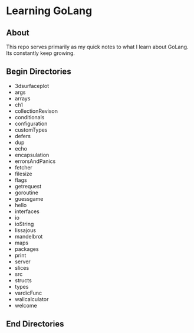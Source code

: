 # Learning GoLang

## About

This repo serves primarily as my quick notes to what I learn about GoLang. Its constantly keep growing.

## Begin Directories
 * 3dsurfaceplot
 * args
 * arrays
 * ch1
 * collectionRevison
 * conditionals
 * configuration
 * customTypes
 * defers
 * dup
 * echo
 * encapsulation
 * errorsAndPanics
 * fetcher
 * filesize
 * flags
 * getrequest
 * goroutine
 * guessgame
 * hello
 * interfaces
 * io
 * ioString
 * lissajous
 * mandelbrot
 * maps
 * packages
 * print
 * server
 * slices
 * src
 * structs
 * types
 * vardicFunc
 * wallcalculator
 * welcome
## End Directories
